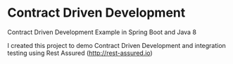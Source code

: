 # Contract Driven Development
Contract Driven Development Example in Spring Boot and Java 8

I created this project to demo Contract Driven Development and integration testing using Rest Assured (http://rest-assured.io)
